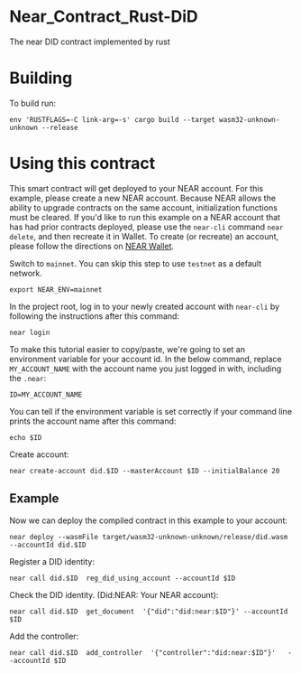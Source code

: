 # Near_Contract_Rust-DiD
The near DID contract implemented by rust

# Building

To build run:

```shell
env 'RUSTFLAGS=-C link-arg=-s' cargo build --target wasm32-unknown-unknown --release
```

# Using this contract

This smart contract will get deployed to your NEAR account. For this example, please create a new NEAR account. Because NEAR allows the ability to upgrade contracts on the same account, initialization functions must be cleared. If you'd like to run this example on a NEAR account that has had prior contracts deployed, please use the `near-cli` command `near delete`, and then recreate it in Wallet. To create (or recreate) an account, please follow the directions on [NEAR Wallet](https://wallet.near.org/).

Switch to `mainnet`. You can skip this step to use `testnet` as a default network.

```shell
export NEAR_ENV=mainnet
```

In the project root, log in to your newly created account with `near-cli` by following the instructions after this command:

```shell
near login
```

To make this tutorial easier to copy/paste, we're going to set an environment variable for your account id. In the below command, replace `MY_ACCOUNT_NAME` with the account name you just logged in with, including the `.near`:

```shell
ID=MY_ACCOUNT_NAME
```

You can tell if the environment variable is set correctly if your command line prints the account name after this command:

```shell
echo $ID
```

Create account:

```shell
near create-account did.$ID --masterAccount $ID --initialBalance 20
```

## Example

Now we can deploy the compiled contract in this example to your account:

```shell
near deploy --wasmFile target/wasm32-unknown-unknown/release/did.wasm  --accountId did.$ID
```

Register a DID identity:

```shell
near call did.$ID  reg_did_using_account --accountId $ID
```

Check the DID identity. (Did:NEAR: Your NEAR account):

```shell
near call did.$ID  get_document  '{"did":"did:near:$ID"}' --accountId $ID
```

Add the controller:

```shell
near call did.$ID  add_controller  '{"controller":"did:near:$ID"}'   --accountId $ID
```